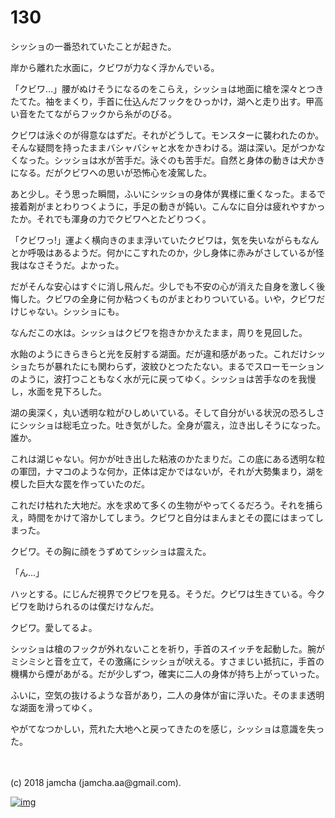 # 130

シッショの一番恐れていたことが起きた。  

岸から離れた水面に，クビワが力なく浮かんでいる。  

「クビワ…」腰がぬけそうになるのをこらえ，シッショは地面に槍を深々とつきたてた。袖をまくり，手首に仕込んだフックをひっかけ，湖へと走り出す。甲高い音をたてながらフックから糸がのびる。  

クビワは泳ぐのが得意なはずだ。それがどうして。モンスターに襲われたのか。そんな疑問を持ったままバシャバシャと水をかきわける。湖は深い。足がつかなくなった。シッショは水が苦手だ。泳ぐのも苦手だ。自然と身体の動きは犬かきになる。だがクビワへの思いが恐怖心を凌駕した。  

あと少し。そう思った瞬間，ふいにシッショの身体が異様に重くなった。まるで接着剤がまとわりつくように，手足の動きが鈍い。こんなに自分は疲れやすかったか。それでも渾身の力でクビワへとたどりつく。  

「クビワっ!」運よく横向きのまま浮いていたクビワは，気を失いながらもなんとか呼吸はあるようだ。何かにこすれたのか，少し身体に赤みがさしているが怪我はなさそうだ。よかった。  

だがそんな安心はすぐに消し飛んだ。少しでも不安の心が消えた自身を激しく後悔した。クビワの全身に何か粘つくものがまとわりついている。いや，クビワだけじゃない。シッショにも。  

なんだこの水は。シッショはクビワを抱きかかえたまま，周りを見回した。  

水飴のようにきらきらと光を反射する湖面。だが違和感があった。これだけシッショたちが暴れたにも関わらず，波紋ひとつたたない。まるでスローモーションのように，波打つこともなく水が元に戻ってゆく。シッショは苦手なのを我慢し，水面を見下ろした。  

湖の奥深く，丸い透明な粒がひしめいている。そして自分がいる状況の恐ろしさにシッショは総毛立った。吐き気がした。全身が震え，泣き出しそうになった。誰か。  

これは湖じゃない。何かが吐き出した粘液のかたまりだ。この底にある透明な粒の軍団，ナマコのような何か，正体は定かではないが，それが大勢集まり，湖を模した巨大な罠を作っていたのだ。  

これだけ枯れた大地だ。水を求めて多くの生物がやってくるだろう。それを捕らえ，時間をかけて溶かしてしまう。クビワと自分はまんまとその罠にはまってしまった。  

クビワ。その胸に顔をうずめてシッショは震えた。  

「ん…」  

ハッとする。にじんだ視界でクビワを見る。そうだ。クビワは生きている。今クビワを助けられるのは僕だけなんだ。  

クビワ。愛してるよ。  

シッショは槍のフックが外れないことを祈り，手首のスイッチを起動した。腕がミシミシと音を立て，その激痛にシッショが吠える。すさまじい抵抗に，手首の機構から煙があがる。だが少しずつ，確実に二人の身体が持ち上がっていった。  

ふいに，空気の抜けるような音があり，二人の身体が宙に浮いた。そのまま透明な湖面を滑ってゆく。  

やがてなつかしい，荒れた大地へと戻ってきたのを感じ，シッショは意識を失った。  

<br>  
<br>  
(c) 2018 jamcha (jamcha.aa@gmail.com).  

[![img](http://i.creativecommons.org/l/by-nc-sa/4.0/88x31.png)](http://creativecommons.org/licenses/by-nc-sa/4.0/deed)